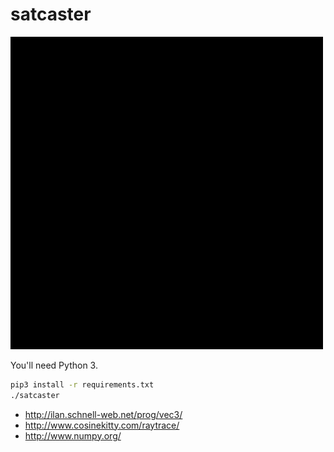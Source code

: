 satcaster
=========

![render](renders/1440283952.bmp)

You'll need Python 3.

```sh
pip3 install -r requirements.txt
./satcaster
```

- http://ilan.schnell-web.net/prog/vec3/
- http://www.cosinekitty.com/raytrace/
- http://www.numpy.org/

